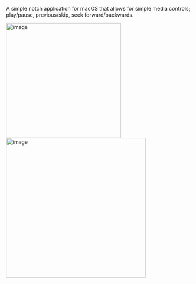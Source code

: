 A simple notch application for macOS that allows for simple media controls; play/pause, previous/skip, seek forward/backwards.

<img width="311" alt="image" src="https://github.com/user-attachments/assets/25f1afef-b079-4872-bde7-8975b307a2b9" />
<img width="378" alt="image" src="https://github.com/user-attachments/assets/edc2ec8f-f1b2-4aa3-819b-8f5bab5d337a" />
